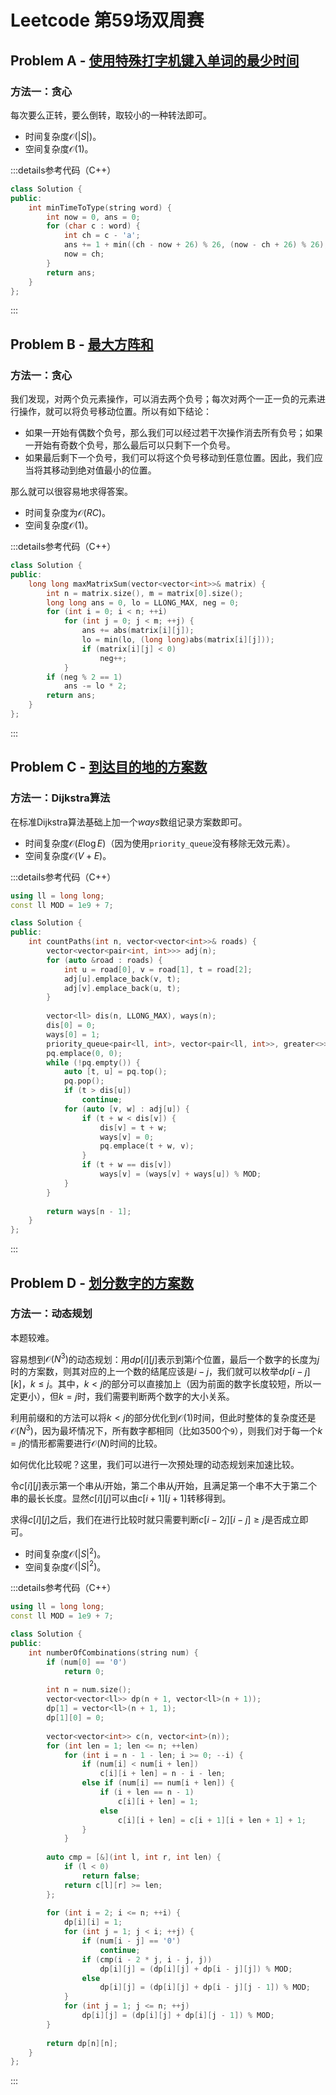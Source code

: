 # Leetcode 第59场双周赛

## Problem A - [使用特殊打字机键入单词的最少时间](https://leetcode.cn/problems/minimum-time-to-type-word-using-special-typewriter/)

### 方法一：贪心

每次要么正转，要么倒转，取较小的一种转法即可。

- 时间复杂度$\mathcal{O}(|S|)$。
- 空间复杂度$\mathcal{O}(1)$。

:::details参考代码（C++）

```cpp
class Solution {
public:
    int minTimeToType(string word) {
        int now = 0, ans = 0;
        for (char c : word) {
            int ch = c - 'a';
            ans += 1 + min((ch - now + 26) % 26, (now - ch + 26) % 26);
            now = ch;
        }
        return ans;
    }
};
```

:::


## Problem B - [最大方阵和](https://leetcode.cn/problems/maximum-matrix-sum/)

### 方法一：贪心

我们发现，对两个负元素操作，可以消去两个负号；每次对两个一正一负的元素进行操作，就可以将负号移动位置。所以有如下结论：

- 如果一开始有偶数个负号，那么我们可以经过若干次操作消去所有负号；如果一开始有奇数个负号，那么最后可以只剩下一个负号。
- 如果最后剩下一个负号，我们可以将这个负号移动到任意位置。因此，我们应当将其移动到绝对值最小的位置。

那么就可以很容易地求得答案。

- 时间复杂度为$\mathcal{O}(RC)$。
- 空间复杂度$\mathcal{O}(1)$。

:::details参考代码（C++）

```cpp
class Solution {
public:
    long long maxMatrixSum(vector<vector<int>>& matrix) {
        int n = matrix.size(), m = matrix[0].size();
        long long ans = 0, lo = LLONG_MAX, neg = 0;
        for (int i = 0; i < n; ++i)
            for (int j = 0; j < m; ++j) {
                ans += abs(matrix[i][j]);
                lo = min(lo, (long long)abs(matrix[i][j]));
                if (matrix[i][j] < 0)
                    neg++;
            }
        if (neg % 2 == 1)
            ans -= lo * 2;
        return ans;
    }
};
```

:::


## Problem C - [到达目的地的方案数](https://leetcode.cn/problems/number-of-ways-to-arrive-at-destination/)

### 方法一：Dijkstra算法

在标准Dijkstra算法基础上加一个$ways$数组记录方案数即可。

- 时间复杂度$\mathcal{O}(E\log E)$（因为使用`priority_queue`没有移除无效元素）。
- 空间复杂度$\mathcal{O}(V+E)$。

:::details参考代码（C++）

```cpp
using ll = long long;
const ll MOD = 1e9 + 7;

class Solution {
public:
    int countPaths(int n, vector<vector<int>>& roads) {
        vector<vector<pair<int, int>>> adj(n);
        for (auto &road : roads) {
            int u = road[0], v = road[1], t = road[2];
            adj[u].emplace_back(v, t);
            adj[v].emplace_back(u, t);
        }
        
        vector<ll> dis(n, LLONG_MAX), ways(n);
        dis[0] = 0;
        ways[0] = 1;
        priority_queue<pair<ll, int>, vector<pair<ll, int>>, greater<>> pq;
        pq.emplace(0, 0);
        while (!pq.empty()) {
            auto [t, u] = pq.top();
            pq.pop();
            if (t > dis[u])
                continue;
            for (auto [v, w] : adj[u]) {
                if (t + w < dis[v]) {
                    dis[v] = t + w;
                    ways[v] = 0;
                    pq.emplace(t + w, v);
                }
                if (t + w == dis[v])
                    ways[v] = (ways[v] + ways[u]) % MOD;
            }
        }
        
        return ways[n - 1];
    }
};
```

:::

## Problem D - [划分数字的方案数](https://leetcode.cn/problems/number-of-ways-to-separate-numbers/)

### 方法一：动态规划

本题较难。

容易想到$\mathcal{O}(N^3)$的动态规划：用$dp[i][j]$表示到第$i$个位置，最后一个数字的长度为$j$时的方案数，则其对应的上一个数的结尾应该是$i-j$，我们就可以枚举$dp[i-j][k]$，$k\le j$。其中，$k<j$的部分可以直接加上（因为前面的数字长度较短，所以一定更小），但$k=j$时，我们需要判断两个数字的大小关系。

利用前缀和的方法可以将$k<j$的部分优化到$\mathcal{O}(1)$时间，但此时整体的复杂度还是$\mathcal{O}(N^3)$，因为最坏情况下，所有数字都相同（比如3500个`9`），则我们对于每一个$k=j$的情形都需要进行$\mathcal{O}(N)$时间的比较。

如何优化比较呢？这里，我们可以进行一次预处理的动态规划来加速比较。

令$c[i][j]$表示第一个串从$i$开始，第二个串从$j$开始，且满足第一个串不大于第二个串的最长长度。显然$c[i][j]$可以由$c[i+1][j+1]$转移得到。

求得$c[i][j]$之后，我们在进行比较时就只需要判断$c[i-2j][i-j]\ge j$是否成立即可。

- 时间复杂度$\mathcal{O}(|S|^2)$。
- 空间复杂度$\mathcal{O}(|S|^2)$。

:::details参考代码（C++）

```cpp
using ll = long long;
const ll MOD = 1e9 + 7;

class Solution {
public:
    int numberOfCombinations(string num) {
        if (num[0] == '0')
            return 0;
        
        int n = num.size();
        vector<vector<ll>> dp(n + 1, vector<ll>(n + 1));
        dp[1] = vector<ll>(n + 1, 1);
        dp[1][0] = 0;
        
        vector<vector<int>> c(n, vector<int>(n));
        for (int len = 1; len <= n; ++len)
            for (int i = n - 1 - len; i >= 0; --i) {
                if (num[i] < num[i + len])
                    c[i][i + len] = n - i - len;
                else if (num[i] == num[i + len]) {
                    if (i + len == n - 1)
                        c[i][i + len] = 1;
                    else
                        c[i][i + len] = c[i + 1][i + len + 1] + 1;
                }
            }
        
        auto cmp = [&](int l, int r, int len) {
            if (l < 0)
                return false;
            return c[l][r] >= len;
        };
        
        for (int i = 2; i <= n; ++i) {
            dp[i][i] = 1;
            for (int j = 1; j < i; ++j) {
                if (num[i - j] == '0')
                    continue;
                if (cmp(i - 2 * j, i - j, j))
                    dp[i][j] = (dp[i][j] + dp[i - j][j]) % MOD;
                else
                    dp[i][j] = (dp[i][j] + dp[i - j][j - 1]) % MOD;   
            }
            for (int j = 1; j <= n; ++j)
                dp[i][j] = (dp[i][j] + dp[i][j - 1]) % MOD;
        }
        
        return dp[n][n];
    }
};
```

:::
